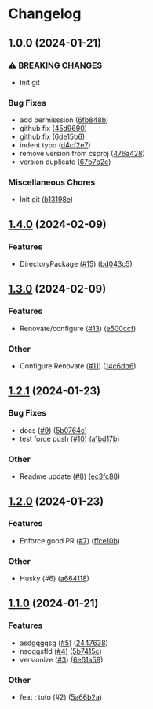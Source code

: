 # Changelog

## 1.0.0 (2024-01-21)


### ⚠ BREAKING CHANGES

* Init git

### Bug Fixes

* add permisssion ([6fb848b](https://github.com/slucky31/SemVer/commit/6fb848b4b9b630c1aef416bd7ead7a9b8ddd9833))
* github fix ([45d9690](https://github.com/slucky31/SemVer/commit/45d96907a16d72a4100b243d6cc684f506284cdb))
* github fix ([6de15b6](https://github.com/slucky31/SemVer/commit/6de15b68d550aa2b17c00b70bf382d993cc86311))
* indent typo ([d4cf2e7](https://github.com/slucky31/SemVer/commit/d4cf2e7b1e35561ab58f7a9983b5827aec3c78de))
* remove version from csproj ([476a428](https://github.com/slucky31/SemVer/commit/476a428bc700c843bf6e81a26b3617d8bff677c8))
* version duplicate ([67b7b2c](https://github.com/slucky31/SemVer/commit/67b7b2ced4d0c419a2718490105b9731a0612755))


### Miscellaneous Chores

* Init git ([b13198e](https://github.com/slucky31/SemVer/commit/b13198e98f1c86ecc73d1513e4733db83db1c1c4))


<a name="1.4.0"></a>
## [1.4.0](https://www.github.com/slucky31/SemVer/releases/tag/v1.4.0) (2024-02-09)

### Features

* DirectoryPackage ([#15](https://www.github.com/slucky31/SemVer/issues/15)) ([bd043c5](https://www.github.com/slucky31/SemVer/commit/bd043c589b92f341c79e33f98fdf35fac372e1dc))

<a name="1.3.0"></a>
## [1.3.0](https://www.github.com/slucky31/SemVer/releases/tag/v1.3.0) (2024-02-09)

### Features

* Renovate/configure ([#13](https://www.github.com/slucky31/SemVer/issues/13)) ([e500ccf](https://www.github.com/slucky31/SemVer/commit/e500ccf926a15ef83a55895efd4fa1f2c7f6da23))

### Other

* Configure Renovate ([#11](https://www.github.com/slucky31/SemVer/issues/11)) ([14c6db6](https://www.github.com/slucky31/SemVer/commit/14c6db648d9d32f4e2889508fd6709bfa3c4b711))

<a name="1.2.1"></a>
## [1.2.1](https://www.github.com/slucky31/SemVer/releases/tag/v1.2.1) (2024-01-23)

### Bug Fixes

* docs ([#9](https://www.github.com/slucky31/SemVer/issues/9)) ([5b0764c](https://www.github.com/slucky31/SemVer/commit/5b0764c522759f1785d9f6310cd2582a600cbb81))
* test force push ([#10](https://www.github.com/slucky31/SemVer/issues/10)) ([a1bd17b](https://www.github.com/slucky31/SemVer/commit/a1bd17ba5ef7079264a54267095b3610b5b2bffd))

### Other

* Readme update ([#8](https://www.github.com/slucky31/SemVer/issues/8)) ([ec3fc88](https://www.github.com/slucky31/SemVer/commit/ec3fc8834e7dde9d388d73bd980e385fc685e3a5))

<a name="1.2.0"></a>
## [1.2.0](https://www.github.com/slucky31/SemVer/releases/tag/v1.2.0) (2024-01-23)

### Features

* Enforce good PR ([#7](https://www.github.com/slucky31/SemVer/issues/7)) ([ffce10b](https://www.github.com/slucky31/SemVer/commit/ffce10b6ba6fa8136bc7bcd8a2eb735e9ce50cda))

### Other

* Husky (#6) ([a664118](https://www.github.com/slucky31/SemVer/commit/a664118379765402997125890433e80307decbdd))

<a name="1.1.0"></a>
## [1.1.0](https://www.github.com/slucky31/SemVer/releases/tag/v1.1.0) (2024-01-21)

### Features

* asdgqgqsg ([#5](https://www.github.com/slucky31/SemVer/issues/5)) ([2447638](https://www.github.com/slucky31/SemVer/commit/2447638b9cb8e5a9ff218c594a67cd3988f7046c))
* nsqggsfld ([#4](https://www.github.com/slucky31/SemVer/issues/4)) ([5b7415c](https://www.github.com/slucky31/SemVer/commit/5b7415c362827020e705d339fea6d637b8cf6c3a))
* versionize ([#3](https://www.github.com/slucky31/SemVer/issues/3)) ([6e61a59](https://www.github.com/slucky31/SemVer/commit/6e61a59ba70757a9ed16634e5cdb63fdfdff84a8))

### Other

* feat : toto (#2) ([5a66b2a](https://www.github.com/slucky31/SemVer/commit/5a66b2a9da8d92e0797365130bdc42230f22982e))

